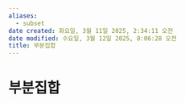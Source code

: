 ```yaml
---
aliases:
  - subset
date created: 화요일, 3월 11일 2025, 2:34:11 오전
date modified: 수요일, 3월 12일 2025, 8:06:28 오전
title: 부분집합
---
```


# 부분집합
